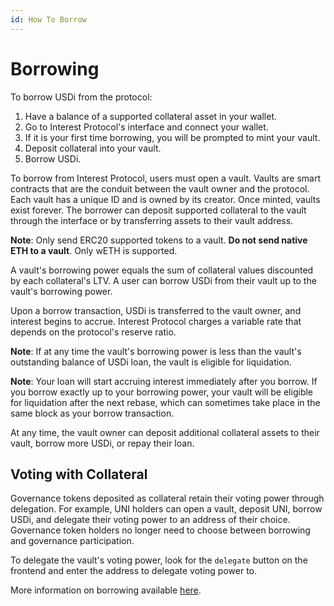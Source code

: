 ```yaml
---
id: How To Borrow
---
```


# Borrowing

To borrow USDi from the protocol:
1. Have a balance of a supported collateral asset in your wallet.
2. Go to Interest Protocol's interface and connect your wallet.
3. If it is your first time borrowing, you will be prompted to mint your vault.
4. Deposit collateral into your vault.
5. Borrow USDi.

To borrow from Interest Protocol, users must open a vault. Vaults are smart contracts that are the conduit between the vault owner and the protocol. Each vault has a unique ID and is owned by its creator. Once minted, vaults exist forever. The borrower can deposit supported collateral to the vault through the interface or by transferring assets to their vault address. 

**Note**: Only send ERC20 supported tokens to a vault. **Do not send native ETH to a vault**. Only wETH is supported. 

A vault's borrowing power equals the sum of collateral values discounted by each collateral's LTV. A user can borrow USDi from their vault up to the vault's borrowing power.

Upon a borrow transaction, USDi is transferred to the vault owner, and interest begins to accrue. Interest Protocol charges a variable rate that depends on the protocol's reserve ratio.

**Note**: If at any time the vault's borrowing power is less than the vault's outstanding balance of USDi loan, the vault is eligible for liquidation. 

**Note**: Your loan will start accruing interest immediately after you borrow. If you borrow exactly up to your borrowing power, your vault will be eligible for liquidation after the next rebase, which can sometimes take place in the same block as your borrow transaction.

At any time, the vault owner can deposit additional collateral assets to their vault, borrow more USDi, or repay their loan.

## Voting with Collateral
Governance tokens deposited as collateral retain their voting power through delegation. For example, UNI holders can open a vault, deposit UNI, borrow USDi, and delegate their voting power to an address of their choice. Governance token holders no longer need to choose between borrowing and governance participation. 

To delegate the vault's voting power, look for the `delegate` button on the frontend and enter the address to delegate voting power to.

More information on borrowing available [here](../../../concepts/Borrowing/InterestRates).
